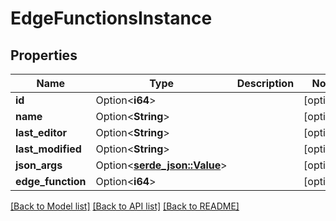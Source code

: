 # EdgeFunctionsInstance

## Properties

Name | Type | Description | Notes
------------ | ------------- | ------------- | -------------
**id** | Option<**i64**> |  | [optional]
**name** | Option<**String**> |  | [optional]
**last_editor** | Option<**String**> |  | [optional]
**last_modified** | Option<**String**> |  | [optional]
**json_args** | Option<[**serde_json::Value**](.md)> |  | [optional]
**edge_function** | Option<**i64**> |  | [optional]

[[Back to Model list]](../README.md#documentation-for-models) [[Back to API list]](../README.md#documentation-for-api-endpoints) [[Back to README]](../README.md)


